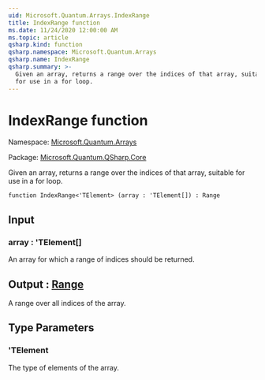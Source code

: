 ```yaml
---
uid: Microsoft.Quantum.Arrays.IndexRange
title: IndexRange function
ms.date: 11/24/2020 12:00:00 AM
ms.topic: article
qsharp.kind: function
qsharp.namespace: Microsoft.Quantum.Arrays
qsharp.name: IndexRange
qsharp.summary: >-
  Given an array, returns a range over the indices of that array, suitable
  for use in a for loop.
---
```


# IndexRange function

Namespace: [Microsoft.Quantum.Arrays](xref:Microsoft.Quantum.Arrays)

Package: [Microsoft.Quantum.QSharp.Core](https://nuget.org/packages/Microsoft.Quantum.QSharp.Core)


Given an array, returns a range over the indices of that array, suitablefor use in a for loop.

```qsharp
function IndexRange<'TElement> (array : 'TElement[]) : Range
```


## Input

### array : 'TElement[]

An array for which a range of indices should be returned.



## Output : [Range](xref:microsoft.quantum.lang-ref.range)

A range over all indices of the array.

## Type Parameters

### 'TElement

The type of elements of the array.